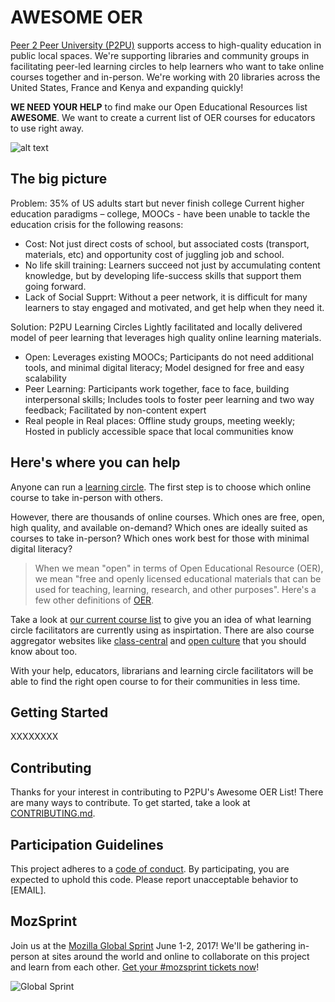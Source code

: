 # AWESOME OER

[Peer 2 Peer University (P2PU)](p2pu.org) supports access to high-quality education in public local spaces. We're supporting libraries and community groups in facilitating peer-led learning circles to help learners who want to take online courses together and in-person. We're working with 20 libraries across the United States, France and Kenya and expanding quickly!

**WE NEED YOUR HELP** to find make our Open Educational Resources list **AWESOME**. We want to create a current list of OER courses for educators to use right away.

![alt text](http://www.knowledge-commons.de/wp-content/uploads/2014/02/P2PU-logo.jpg)

## The big picture
Problem: 35% of US adults start but never finish college
Current higher education paradigms – college, MOOCs - have been unable to tackle the education crisis for the following reasons:
* Cost: Not just direct costs of school, but associated costs (transport, materials, etc) and opportunity cost of juggling job and school.
* No life skill training: Learners succeed not just by accumulating content knowledge, but by developing life-success skills that support them going forward.
* Lack of Social Supprt: Without a peer network, it is difficult for many learners to stay engaged and motivated, and get help when they need it.

Solution: P2PU Learning Circles
Lightly facilitated and locally delivered model of peer learning that leverages high quality online learning materials. 
* Open: Leverages existing MOOCs; Participants do not need additional tools, and minimal digital literacy; Model designed for free and easy scalability
* Peer Learning: Participants work together, face to face, building interpersonal skills; Includes tools to foster peer learning and two way feedback; Facilitated by non-content expert
* Real people in Real places: Offline study groups, meeting weekly; Hosted in publicly accessible space that local communities know

## Here's where you can help

Anyone can run a [learning circle](https://learningcircles.p2pu.org/en/). The first step is to choose which online course to take in-person with others. 

However, there are thousands of online courses. Which ones are free, open, high quality, and available on-demand? Which ones are ideally suited as courses to take in-person? Which ones work best for those with minimal digital literacy?  

> When we mean "open" in terms of Open Educational Resource (OER), we mean "free and openly licensed educational materials that can be used for teaching, learning, research, and other purposes". Here's a few other definitions of [OER](https://wiki.creativecommons.org/wiki/What_is_OER%3F).

Take a look at [our current course list](https://learningcircles.p2pu.org/en/courses/) to give you an idea of what learning circle facilitators are currently using as inspirtation. There are also course aggregator websites like [class-central](https://www.class-central.com/) and [open culture](http://www.openculture.com/freeonlinecourses) that you should know about too.

With your help, educators, librarians and learning circle facilitators will be able to find the right open course to for their communities in less time.

## Getting Started

XXXXXXXX

## Contributing

Thanks for your interest in contributing to P2PU's Awesome OER List! There are many ways to contribute. To get started, take a look at [CONTRIBUTING.md](CONTRIBUTING.md).

## Participation Guidelines

This project adheres to a [code of conduct](CODE_OF_CONDUCT.md). By participating, you are expected to uphold this code. Please report unacceptable behavior to [EMAIL].

## MozSprint

Join us at the [Mozilla Global Sprint](http://mozilla.github.io/global-sprint/) June 1-2, 2017! We'll be gathering in-person at sites around the world and online to collaborate on this project and learn from each other. [Get your #mozsprint tickets now](http://mozilla.github.io/global-sprint/)!

![Global Sprint](https://cloud.githubusercontent.com/assets/617994/24632585/b2b07dcc-1892-11e7-91cf-f9e473187cf7.png)
